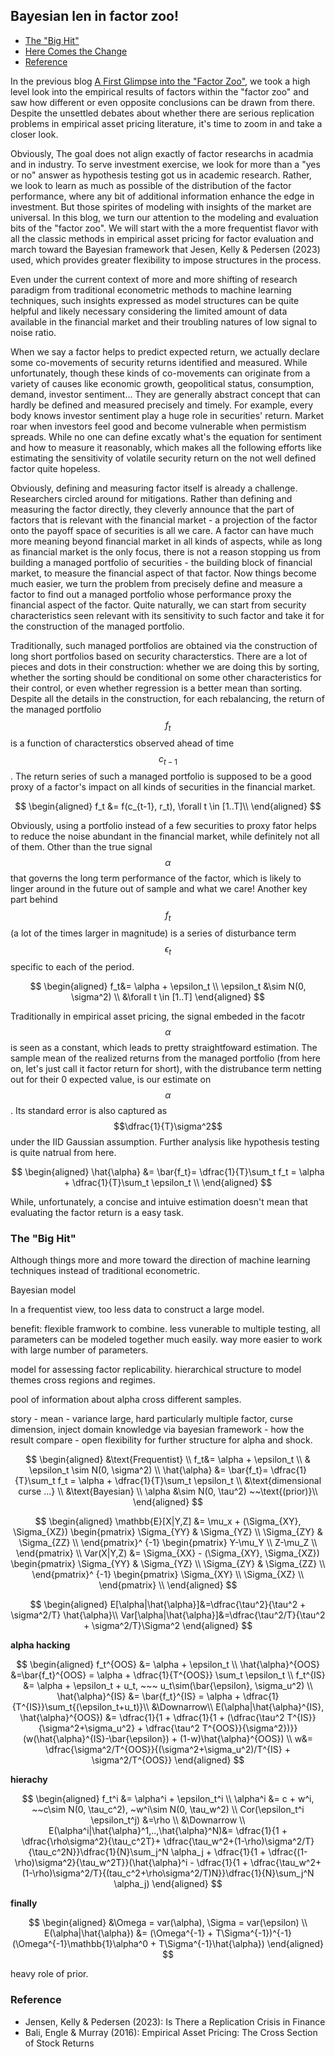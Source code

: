 ## Bayesian len in factor zoo!

- [The "Big Hit"](#introduction)
- [Here Comes the Change](#change)
- [Reference](#ref)




In the previous blog [A First Glimpse into the "Factor Zoo"](https://skybluerw.github.io/2024/12/07/factor-zoo.html), we took a high level look into the empirical results of factors within the "factor zoo" and saw how different or even opposite conclusions can be drawn from there. Despite the unsettled debates about whether there are serious replication problems in empirical asset pricing literature, it's time to zoom in and take a closer look. 

Obviously, The goal does not align exactly of factor researchs in acadmia and in industry. To serve investment exercise, we look for more than a "yes or no" answer as hypothesis testing got us in academic research. Rather, we look to learn as much as possible of the distribution of the factor performance, where any bit of additional information enhance the edge in investment. But those spirites of modeling with insights of the market are universal. In this blog, we turn our attention to the modeling and evaluation bits of the "factor zoo". We will start with the a more frequentist flavor with all the classic methods in empirical asset pricing for factor evaluation and march toward the Bayesian framework that Jesen, Kelly & Pedersen (2023) used, which provides greater flexibility to impose structures in the process.

Even under the current context of more and more shifting of research paradigm from traditional econometric methods to machine learning techniques, such insights expressed as model structures can be quite helpful and likely necessary considering the limited amount of data available in the financial market and their troubling natures of low signal to noise ratio.

When we say a factor helps to predict expected return, we actually declare some co-movements of security returns identified and measured. While unfortunately, though these kinds of co-movements can originate from a variety of causes like economic growth, geopolitical status, consumption, demand, investor sentiment... They are generally abstract concept that can hardly be defined and measured precisely and timely. For example, every body knows investor sentiment play a huge role in securities' return. Market roar when investors feel good and become vulnerable when permistism spreads. While no one can define excatly what's the equation for sentiment and how to measure it reasonably, which makes all the following efforts like estimating the sensitivity of volatile security return on the not well defined factor quite hopeless.

Obviously, defining and measuring factor itself is already a challenge. Researchers circled around for mitigations. Rather than defining and measuring the factor directly, they cleverly announce that the part of factors that is relevant with the financial market - a projection of the factor onto the payoff space of securities is all we care. A factor can have much more meaning beyond financial market in all kinds of aspects, while as long as financial market is the only focus, there is not a reason stopping us from building a managed portfolio of securities - the building block of financial market, to measure the financial aspect of that factor. Now things become much easier, we turn the problem from precisely define and measure a factor to find out a managed portfolio whose performance proxy the financial aspect of the factor. Quite naturally, we can start from security characteristics seen relevant with its sensitivity to such factor and take it for the construction of the managed portfolio. 

Traditionally, such managed portfolios are obtained via the construction of long short portfolios based on security characterstics. There are a lot of pieces and dots in their construction: whether we are doing this by sorting, whether the sorting should be conditional on some other characteristics for their control, or even whether regression is a better mean than sorting. Despite all the details in the construction, for each rebalancing, the return of the managed portfolio $$f_t$$ is a function of characterstics observed ahead of time $$c_{t-1}$$. The return series of such a managed portfolio is supposed to be a good proxy of a factor's impact on all kinds of securities in the financial market.

$$
\begin{aligned}
f_t &= f(c_{t-1}, r_t), \forall t \in [1..T]\\
\end{aligned}
$$

Obviously, using a portfolio instead of a few securities to proxy fator helps to reduce the noise abundant in the financial market, while definitely not all of them. Other than the true signal $$\alpha$$ that governs the long term performance of the factor, which is likely to linger around in the future out of sample and what we care! Another key part behind $$f_t$$ (a lot of the times larger in magnitude) is a series of disturbance term $$\epsilon_t$$ specific to each of the period. 

$$
\begin{aligned}
f_t&= \alpha + \epsilon_t \\
\epsilon_t &\sim N(0, \sigma^2) \\
&\forall t \in [1..T]
\end{aligned}
$$

Traditionally in empirical asset pricing, the signal embeded in the facotr $$\alpha$$ is seen as a constant, which leads to pretty straightfoward estimation. The sample mean of the realized returns from the managed portfolio (from here on, let's just call it factor return for short), with the distrubance term netting out for their 0 expected value, is our estimate on $$\alpha$$. Its standard error is also captured as $$\dfrac{1}{T}\sigma^2$$ under the IID Gaussian assumption. Further analysis like hypothesis testing is quite natrual from here.

$$
\begin{aligned}
\hat{\alpha} &= \bar{f_t}= \dfrac{1}{T}\sum_t f_t = \alpha + \dfrac{1}{T}\sum_t \epsilon_t \\
\end{aligned}
$$

While, unfortunately, a concise and intuive estimation doesn't mean that evaluating the factor return is a easy task. 




### The "Big Hit" <a name="introduction"></a>


Although things more and more toward the direction of machine learning techniques instead of traditional econometric.

Bayesian model

In a frequentist view, too less data to construct a large model. 

benefit: flexible framwork to combine.  less vunerable to multiple testing, all parameters can be modeled together much easily. way more easier to work with large number of parameters. 

model for assessing factor replicability. hierarchical structure to model themes cross regions and regimes.


pool of information about alpha cross different samples. 


story - mean - variance large, hard particularly multiple factor, curse dimension, inject domain knowledge via bayesian framework - how the result compare - open flexibility for further structure for alpha and shock. 

$$
\begin{aligned} 
&\text{Frequentist} \\
f_t&= \alpha + \epsilon_t \\
& \epsilon_t \sim N(0, \sigma^2) \\
\hat{\alpha} &= \bar{f_t}= \dfrac{1}{T}\sum_t f_t = \alpha + \dfrac{1}{T}\sum_t \epsilon_t \\
&\text{dimensional curse ...} \\
&\text{Bayesian} \\
\alpha &\sim N(0, \tau^2) ~~\text{(prior)}\\
\end{aligned}
$$

$$
\begin{aligned}
\mathbb{E}[X|Y,Z] &= \mu_x + (\Sigma_{XY}, \Sigma_{XZ}) 
\begin{pmatrix} 
\Sigma_{YY} & \Sigma_{YZ}  \\
\Sigma_{ZY} & \Sigma_{ZZ}  \\
\end{pmatrix}^ {-1} 
\begin{pmatrix}
Y-\mu_Y \\
Z-\mu_Z \\
\end{pmatrix} \\
Var(X|Y,Z) &= \Sigma_{XX} -  (\Sigma_{XY}, \Sigma_{XZ}) 
\begin{pmatrix} 
\Sigma_{YY} & \Sigma_{YZ}  \\
\Sigma_{ZY} & \Sigma_{ZZ}  \\
\end{pmatrix}^ {-1} 
\begin{pmatrix}
\Sigma_{XY} \\
\Sigma_{XZ} \\
\end{pmatrix} \\
\end{aligned} 
$$

$$
\begin{aligned}
E[\alpha|\hat{\alpha}]&=\dfrac{\tau^2}{\tau^2 + \sigma^2/T} \hat{\alpha}\\
Var[\alpha|\hat{\alpha}]&=\dfrac{\tau^2/T}{\tau^2 + \sigma^2/T}\Sigma^2
\end{aligned}
$$


**alpha hacking**

$$
\begin{aligned}
f_t^{OOS} &= \alpha + \epsilon_t \\
\hat{\alpha}^{OOS} &=\bar{f_t}^{OOS} = \alpha + \dfrac{1}{T^{OOS}} \sum_t \epsilon_t \\
f_t^{IS} &= \alpha + \epsilon_t + u_t, ~~~ u_t\sim(\bar{\epsilon}, \sigma_u^2) \\
\hat{\alpha}^{IS} &= \bar{f_t}^{IS} = \alpha + \dfrac{1}{T^{IS}}\sum_t{(\epsilon_t+u_t)}\\
&\Downarrow\\
E(\alpha|\hat{\alpha}^{IS}, \hat{\alpha}^{OOS}) &= \dfrac{1}{1 + \dfrac{1}{1 + (\dfrac{\tau^2 T^{IS}}{\sigma^2+\sigma_u^2} + \dfrac{\tau^2 T^{OOS}}{\sigma^2})}} (w(\hat{\alpha}^{IS}-\bar{\epsilon}) + (1-w)\hat{\alpha}^{OOS}) \\
w&= \dfrac{\sigma^2/T^{OOS}}{(\sigma^2+\sigma_u^2)/T^{IS} + \sigma^2/T^{OOS}}
\end{aligned}
$$

**hierachy**

$$
\begin{aligned}
f_t^i &= \alpha^i + \epsilon_t^i \\
\alpha^i &= c + w^i, ~~c\sim N(0, \tau_c^2), ~w^i\sim N(0, \tau_w^2) \\
Cor(\epsilon_t^i \epsilon_t^j) &=\rho \\
&\Downarrow \\
E(\alpha^i|\hat{\alpha}^1,..,\hat{\alpha}^N)&= \dfrac{1}{1 + \dfrac{\rho\sigma^2}{\tau_c^2T}+ \dfrac{\tau_w^2+(1-\rho)\sigma^2/T}{\tau_c^2N}}\dfrac{1}{N}\sum_j^N \alpha_j + \dfrac{1}{1 + \dfrac{(1-\rho)\sigma^2}{\tau_w^2T}}(\hat{\alpha}^i - \dfrac{1}{1 + \dfrac{\tau_w^2+(1-\rho)\sigma^2/T}{(tau_c^2+\rho\sigma^2/T)N}}\dfrac{1}{N}\sum_j^N \alpha_j)
\end{aligned}
$$



**finally**

$$
\begin{aligned}
&\Omega = var(\alpha), \Sigma = var(\epsilon) \\
E(\alpha|\hat{\alpha}) &= (\Omega^{-1} + T\Sigma^{-1})^{-1}(\Omega^{-1}\mathbb{1}\alpha^0 + T\Sigma^{-1}\hat{\alpha})
\end{aligned}
$$


heavy role of prior.
### Reference <a name="ref"></a>
- Jensen, Kelly & Pedersen (2023): Is There a Replication Crisis in Finance
- Bali, Engle & Murray (2016): Empirical Asset Pricing: The Cross Section of Stock Returns
